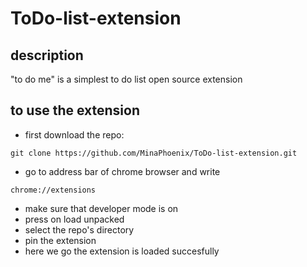 # ToDo-list-extension
## description
"to do me" is a simplest to do list open source extension
## to use the extension
- first download the repo:
```
git clone https://github.com/MinaPhoenix/ToDo-list-extension.git
```
- go to address bar of chrome browser and write
```
chrome://extensions
```
- make sure that developer mode is on
- press on load unpacked
- select the repo's directory
- pin the extension
- here we go the extension is loaded succesfully
